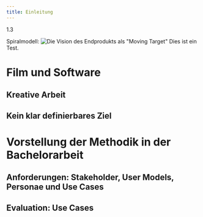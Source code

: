 ```yaml
---
title: Einleitung
---
```


1.3

Spiralmodell: ![Die Vision des Endprodukts als "Moving Target"](http://download.heart-co.de/Bildschirmfoto%202015-06-12%20um%2018.38.14.png) Dies ist ein Test.

# Film und Software

## Kreative Arbeit

## Kein klar definierbares Ziel

# Vorstellung der Methodik in der Bachelorarbeit

## Anforderungen: Stakeholder, User Models, Personae und Use Cases

## Evaluation: Use Cases